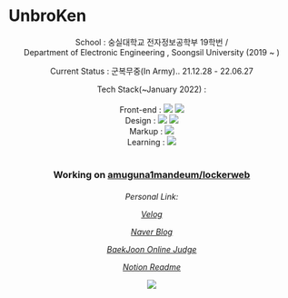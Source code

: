 # UnbroKen  
<p align="center"> School : 숭실대학교 전자정보공학부 19학번 / <br> Department of Electronic Engineering , Soongsil University (2019 ~ ) </p>
<p align="center"> Current Status : 군복무중(In Army).. 21.12.28 - 22.06.27  </p>
<p align="center"> Tech Stack(~January 2022) : <br><br>
Front-end : 
<!--JS-->
<img src="https://img.shields.io/badge/JavaScript-F7DF1E?style=flat-square&logo=JavaScript&logoColor=white"/>
<!--React-->
<img src="https://img.shields.io/badge/React.js-1F232A?style=flat-square&logo=React&logoColor=#61DBFB"/>
<br> Design :
<!--CSS3-->
<img src="https://img.shields.io/badge/CSS3-1572B6?style=flat-square&logo=CSS3&logoColor=white"/>  
<!--CSS3-->
<img src="https://img.shields.io/badge/Sass-CC6699?style=flat-square&logo=Sass&logoColor=white"/>  
<br> Markup :
<!--HTML5-->
<img src="https://img.shields.io/badge/HTML5-E34F26?style=flat-square&logo=HTML5&logoColor=white"/>
<br> Learning :
<img src="https://img.shields.io/badge/Next.js-000000?style=flat-square&logo=Next.js&logoColor=white"/>     
<!--Python3-->
<!--https://img.shields.io/badge/Python3-3776AB?style=flat-square&logo=Python&logoColor=white-->
<!--React Native-->
<!--https://img.shields.io/badge/React Native-1F232A?style=flat-square&logo=React&logoColor=#61DBFB-->
<!--Node.js-->
<!--https://img.shields.io/badge/Node.js-339933?style=flat-square&logo=Node.js&logoColor=white-->
</p>

# 

<h3 align="center"> Working on <a href="https://github.com/amuguna1mandeum/lockerweb">amuguna1mandeum/lockerweb</a> </h3>

<h6 align="center">
     <p>Personal Link: </p>
     <p><a href="https://velog.io/@unbroken2650">Velog</a></p>
     <p><a href="https://blog.naver.com/unbroken2650">Naver Blog</a></p>
     <p><a href="https://www.acmicpc.net/user/hansuho36eie">BaekJoon Online Judge</a></p>
     <p><a href="https://unbroken2650.notion.site/Python-Baekjoon-862515fd399443398bdc37cc810ea121">Notion Readme</a></p>
     <p><img src="http://mazassumnida.wtf/api/mini/generate_badge?boj=hansuho36eie"/></p> </h6>
